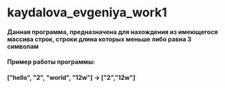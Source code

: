 # kaydalova_evgeniya_work1

#### Данная программа, предназначена для нахождения из имеющегося массива строк, строки длина которых меньше либо равна 3 символам

#### Пример работы программы:
#### ["hello", "2", "world", "12w"] -> ["2","12w"]
